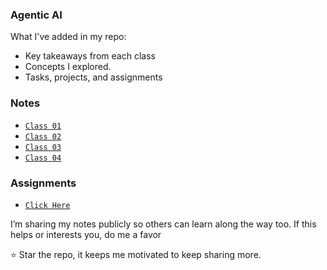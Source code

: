 ### Agentic AI

What I've added in my repo:

- Key takeaways from each class
- Concepts I explored.
- Tasks, projects, and assignments

### Notes

- [`Class 01`](https://github.com/AzaanUllah-Khan/AGENTIC-AI-NOTES/blob/main/Class%2001/Class%2001.md)
- [`Class 02`](https://github.com/AzaanUllah-Khan/AGENTIC-AI-NOTES/blob/main/Class%2002/Class%2002.md)
- [`Class 03`](https://github.com/AzaanUllah-Khan/AGENTIC-AI-NOTES/blob/main/Class%2003/Class%2003.md)
- [`Class 04`](https://github.com/AzaanUllah-Khan/AGENTIC-AI-NOTES/blob/main/Class%2004/Class%2004.md)

### Assignments

- [`Click Here`](https://github.com/AzaanUllah-Khan/AGENTIC-AI-NOTES/tree/main/Assignments/)

I’m sharing my notes publicly so others can learn along the way too.
If this helps or interests you, do me a favor

⭐ Star the repo, it keeps me motivated to keep sharing more.
